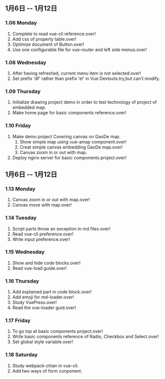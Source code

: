 ## 1月6日 -- 1月12日

### 1.06 Monday
1. Complete to read vue-cli reference.over!
2. Add css of property table.over!
3. Optimize document of Button.over!
4. Use one configurable file for vue-router and left side menus.over!

### 1.08 Wednesday
1. After having refreshed, current menu item is not selected.over!
2. Set prefix 'df' rather than prefix 'el' in Vue Devtools.try,but can't modify.

### 1.09 Thursday
1. Initialize drawing project demo in order to test technology of project of embedded map.
2. Make home page for basic components reference.over!

### 1.10 Friday
1. Make demo project Covering canvas on GaoDe map.
   1. Show simple map using vue-amap component.over!
   2. Creat simple canvas embedding GaoDe map.over!
   3. Canvas zoom in or out with map.
2. Deploy nginx server for basic components project.over!

## 1月6日 -- 1月12日

### 1.13 Monday
1. Canvas zoom in or out with map.over!
2. Canvas move with map.over!

### 1.14 Tuesday
1. Script parts throw an exception in md files.over!
2. Read vue-cli preference.over!
3. Write input preference.over!

### 1.15 Wednesday
1. Show and hide code blocks.over!
2. Read vue-load guide.over!

### 1.16 Thursday
1. Add explained part in code block.over!
2. Add emoji for md-loader.over!
3. Study VuePress.over!
4. Read the vue-loader guid.over!

### 1.17 Friday
1. To go top at basic components project.over!
2. Write basic components reference of Radio, Checkbox and Select.over!
3. Set global style variable.over!

### 1.18 Saturday
1. Study webpack-chian in vue-cli.
2. Add two ways of form conponent.
